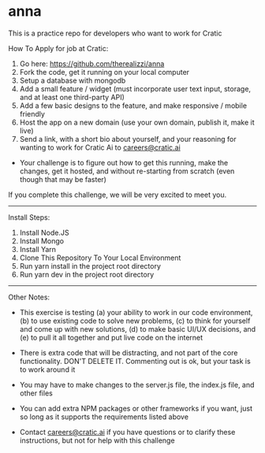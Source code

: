 # anna
This is a practice repo for developers who want to work for Cratic

How To Apply for job at Cratic:

1. Go here: https://github.com/therealizzi/anna
2. Fork the code, get it running on your local computer
3. Setup a database with mongodb
4. Add a small feature / widget (must incorporate user text input, storage, and at least one third-party API)
5. Add a few basic designs to the feature, and make responsive / mobile friendly
6. Host the app on a new domain (use your own domain, publish it, make it live)
7. Send a link, with a short bio about yourself, and your reasoning for wanting to work for Cratic Ai to careers@cratic.ai 

- Your challenge is to figure out how to get this running, make the changes, get it hosted, and without re-starting from scratch (even though that may be faster)

If you complete this challenge, we will be very excited to meet you.

------------------------

Install Steps:

1. Install Node.JS
2. Install Mongo
3. Install Yarn
4. Clone This Repository To Your Local Environment
5. Run yarn install in the project root directory
6. Run yarn dev in the project root directory

------------------------

Other Notes: 
- This exercise is testing (a) your ability to work in our code environment, (b) to use existing code to solve new problems, (c) to think for yourself and come up with new solutions, (d) to make basic UI/UX decisions, and (e) to pull it all together and put live code on the internet
- There is extra code that will be distracting, and not part of the core functionality. DON'T DELETE IT. Commenting out is ok, but your task is to work around it
- You may have to make changes to the server.js file, the index.js file, and other files
- You can add extra NPM packages or other frameworks if you want, just so long as it supports the requirements listed above

- Contact careers@cratic.ai if you have questions or to clarify these instructions, but not for help with this challenge

